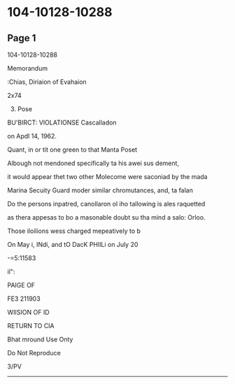 # 104-10128-10288

## Page 1

104-10128-10288

Memorandum

:Chias, Diriaion of Evahaion

2x74

3. Pose

BU'BIRCT: VIOLATIONSE Cascalladon

on Apdl 14, 1962.

Quant, in or tit one green to that Manta Poset

Albough not mendoned specifically ta his awei sus dement,

it would appear thet two other Molecome were saconiad by the mada

Marina Secuity Guard moder similar chromutances, and, ta falan

Do the persons inpatred, canollaron ol iho tallowing is ales raquetted

as thera appesas to bo a masonable doubt su tha mind a salo: Orloo.

Those iloilions wess charged mepeatively to b

On May i, INdi, and tO DacK PHIlLi on July 20

-=5:11583

il":

PAIGE OF

FE3 211903

WIISION OF ID

RETURN TO CIA

Bhat mround Use Onty

Do Not Reproduce

3/PV

---

